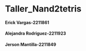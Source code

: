 # Taller_Nand2tetris
#### Erick Vargas-2211861
#### Alejandra Rodriguez-2211923
#### Jerson Mantilla-2211849
